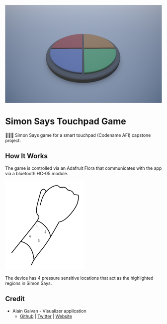 ![Cover Image](docs/images/devlog/1.png)

# Simon Says Touchpad Game

🙈🙉🙊 Simon Says game for a smart touchpad (Codename AFI) capstone project.

## How It Works

The game is controlled via an Adafruit Flora that communicates with the app via a bluetooth HC-05 module.

![Wrist Diagram](docs/images/wrist-diagram.png)

The device has 4 pressure sensitive locations that act as the highlighted regions in Simon Says.

## Credit

- Alain Galvan - Visualizer application
    - [Github](https://github.com/alaingalvan) | [Twitter](https://twitter.com/alainxyz) | [Website](https://alain.xyz)